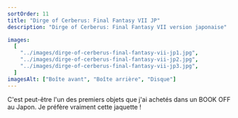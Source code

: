 ```yaml
---
sortOrder: 11
title: "Dirge of Cerberus: Final Fantasy VII JP"
description: "Dirge of Cerberus: Final Fantasy VII version japonaise"

images:
  [
    "../images/dirge-of-cerberus-final-fantasy-vii-jp1.jpg",
    "../images/dirge-of-cerberus-final-fantasy-vii-jp2.jpg",
    "../images/dirge-of-cerberus-final-fantasy-vii-jp3.jpg",
  ]
imagesAlt: ["Boîte avant", "Boîte arrière", "Disque"]
---
```


C'est peut-être l'un des premiers objets que j'ai achetés dans un BOOK OFF au Japon. Je préfère vraiment cette jaquette !

